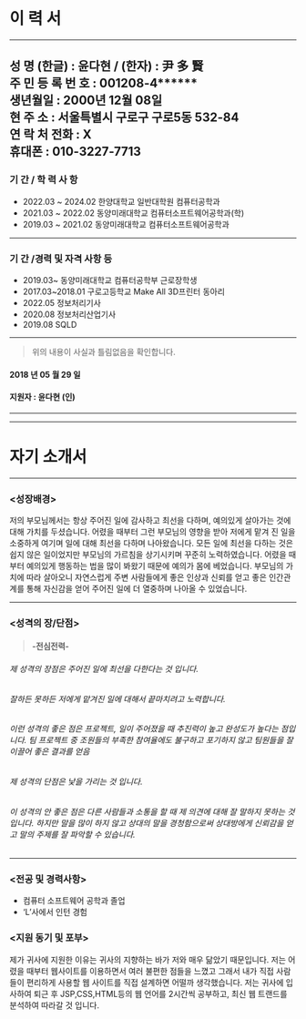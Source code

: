 #	이   력   서
---


  성  명 (한글) :  윤다현 / (한자) : 尹 多 賢	  
  주 민 등 록 번 호 :  001208-4******  
  생년월일	: 2000년 12월 08일  
 현 주 소 : 서울특별시 구로구 구로5동 532-84  
 연 락 처	전화 : X                                        
 휴대폰 : 010-3227-7713
---
### 기    간	/ 학 력 사 항  
- 2022.03 ~ 2024.02	한양대학교 일반대학원 컴퓨터공학과	  
- 2021.03 ~ 2022.02	동양미래대학교 컴퓨터소프트웨어공학과(학)	  
- 2019.03 ~ 2021.02	동양미래대학교 컴퓨터소프트웨어공학과	  
---
### 기    간 /경력 및 자격 사항 등	
- 2019.03~	동양미래대학교 컴퓨터공학부 근로장학생	  
- 2017.03~2018.01	 구로고등학교 Make All 3D프린터 동아리	  
- 2022.05	정보처리기사	  
- 2020.08	정보처리산업기사	  
- 2019.08	SQLD	  
---

> 위의 내용이 사실과 틀림없음을 확인합니다.

#### 2018 년  05 월  29 일

#### 지원자 : 윤다현 (인) 
---
---
 
 # 자기 소개서
---
### <성장배경>  

저의 부모님께서는 항상 주어진 일에 감사하고 최선을 다하며,
예의있게 살아가는 것에 대해 가치를 두셨습니다.
어렸을 때부터 그런 부모님의 영향을 받아 저에게 맡겨 진 일을 소중하게 여기며
일에 대해 최선을 다하며 나아왔습니다.
모든 일에 최선을 다하는 것은 쉽지 않은 일이었지만
부모님의 가르침을 상기시키며 꾸준히 노력하였습니다.
어렸을 때부터 예의있게 행동하는 법을 많이 봐왔기 때문에 예의가 몸에 베었습니다.
부모님의 가치에 따라 살아오니 자연스럽게 주변 사람들에게 좋은 인상과 신뢰를 얻고 좋은 인간관계를 통해 자신감을 얻어
주어진 일에 더 열중하며 나아올 수 있었습니다.
- - -
### <성격의 장/단점>
>#### -전심전력-  


######  제 성격의 장점은 주어진 일에 최선을 다한다는 것 입니다.
###### 잘하든 못하든 저에게 맡겨진 일에 대해서 끝마치려고 노력합니다.
###### 이런 성격의 좋은 점은 프로젝트, 일이 주어졌을 때 추진력이 높고 완성도가 높다는 점입니다. 팀 프로젝트 중 조원들의 부족한 참여율에도 불구하고 포기하지 않고 팀원들을 잘 이끌어 좋은 결과를 얻음
###### 제 성격의 단점은 낯을 가리는 것 입니다.
###### 이 성격의 안 좋은 점은 다른 사람들과 소통을 할 때 제 의견에 대해 잘 말하지 못하는 것 입니다. 하지만 말을 많이 하지 않고 상대의 말을 경청함으로써 상대방에게 신뢰감을 얻고 말의 주제를 잘 파악할 수 있습니다. 
---
### <전공 및 경력사항>
- 컴퓨터 소프트웨어 공학과 졸업
- ‘L’사에서 인턴 경험
### <지원 동기 및 포부>
제가 귀사에 지원한 이유는 귀사의 지향하는 바가 저와 매우 닮았기 때문입니다. 저는 어렸을 때부터 웹사이트를 이용하면서 여러 불편한 점들을 느꼈고 그래서 내가 직접 사람들이 편리하게 사용할 웹 사이트를 직접 설계하면 어떨까 생각했습니다.
저는 귀사에 입사하여 퇴근 후 JSP,CSS,HTML등의 웹 언어를 2시간씩 공부하고, 최신 웹 트랜드를 분석하여 따라갈 것 입니다.

